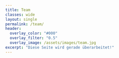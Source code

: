 ```yaml
---
title: Team
classes: wide
layout: single
permalink: /team/
header:
  overlay_color: "#000"
  overlay_filter: "0.5"
  overlay_image: /assets/images/team.jpg
excerpt: "Diese Seite wird gerade überarbeitet!"
---
```


